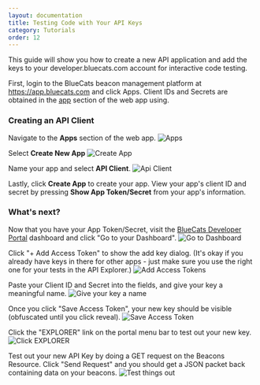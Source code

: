 ```yaml
---
layout: documentation
title: Testing Code with Your API Keys 
category: Tutorials 
order: 12
---
```


This guide will show you how to create a new API application and add the keys to your developer.bluecats.com account for interactive code testing.

First, login to the BlueCats beacon management platform at https://app.bluecats.com and click Apps.
Client IDs and Secrets are obtained in the [app](https://app.bluecats.com/apps) section of the web app using.

### Creating an API Client
Navigate to the **Apps** section of the web app.
![Apps](https://d16co4vs2i1241.cloudfront.net/uploads/tutorial_image/file/480045892460611400/1e9741ddaf04599001c9af5c099be6f4d84b1aa6e8e13a2b82519bbce1ab08d2/column_sized_apps.png)

Select **Create New App**
![Create App](https://d16co4vs2i1241.cloudfront.net/uploads/tutorial_image/file/480045987084109641/1c1a28be9df7639aa533cfe511a210093f53502fdd91a697fb6fb06a4357db90/column_sized_createApp.png)

Name your app and select **API Client**.
![Api Client](https://d16co4vs2i1241.cloudfront.net/uploads/tutorial_image/file/480045993081964362/66005e306106f37d4ae7cb434e5edcd832ad18d90a97937ef7cb315d1ffc9e6c/column_sized_apiClient.png)

Lastly, click **Create App** to create your app. View your app's client ID and secret by pressing **Show App Token/Secret** from your app's information.

### What's next?
Now that you have your App Token/Secret, visit the [BlueCats Developer Portal](https://developer.bluecats.com) dashboard and click "Go to your Dashboard".
![Go to Dashboard](https://d16co4vs2i1241.cloudfront.net/uploads/tutorial_image/file/475671700130760637/8591d16b9b0641df48aecfee996935968a82c34af3d6731432fc0c67b3b49be9/column_sized_Screen_Shot_2016-04-13_at_10.47.43_AM.png)

Click "+ Add Access Token" to show the add key dialog. (It's okay if you already have keys in there for other apps - just make sure you use the right one for your tests in the API Explorer.)
![Add Access Tokens](https://d16co4vs2i1241.cloudfront.net/uploads/tutorial_image/file/475669125650188205/2a18f735b4fbde5a2011cd6dba9a815ba8a271fa2fc90002533505e5eb3b8c27/column_sized_Screen_Shot_2016-04-12_at_4.09.03_PM.png)

Paste your Client ID and Secret into the fields, and give your key a meaningful name.
![Give your key a name](https://d16co4vs2i1241.cloudfront.net/uploads/tutorial_image/file/475672558805452776/758c6e80e9f7609c74568ebd3f2f0fc8abd15d3f3b6df84cea4ba32a52119f59/column_sized_Screen_Shot_2016-04-12_at_4.10.10_PM.png)

Once you click "Save Access Token", your new key should be visible (obfuscated until you click reveal).
![Save Access Token](https://d16co4vs2i1241.cloudfront.net/uploads/tutorial_image/file/475673179772159978/3d87cb251ab49f74259aaf5155960b70fdab5d5441cfe9f2ccb2584499e188eb/column_sized_Screen_Shot_2016-04-12_at_4.10.27_PM.png)

Click the "EXPLORER" link on the portal menu bar to test out your new key.
![Click EXPLORER](https://d16co4vs2i1241.cloudfront.net/uploads/tutorial_image/file/475677719493870661/ec7cb02340f33156e6c753fa089114fa6c46fefab0fecf275fe9b3a9a95da1be/column_sized_Screen_Shot_2016-04-12_at_4.10.45_PM.png)

Test out your new API Key by doing a GET request on the Beacons Resource. Click "Send Request" and you should get a JSON packet back containing data on your beacons.
![Test things out](https://d16co4vs2i1241.cloudfront.net/uploads/tutorial_image/file/475682499129771169/07f18ff1ec72714711580d3f89661faf78d136633d5dd5c5c0e6cb09d45dc605/column_sized_Screen_Shot_2016-04-12_at_4.11.05_PM.png)
